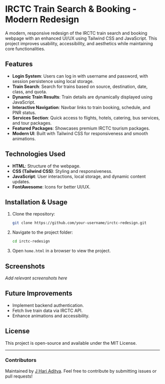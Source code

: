 # IRCTC Train Search & Booking - Modern Redesign

A modern, responsive redesign of the IRCTC train search and booking webpage with an enhanced UI/UX using Tailwind CSS and JavaScript. This project improves usability, accessibility, and aesthetics while maintaining core functionalities.

## Features

- **Login System**: Users can log in with username and password, with session persistence using local storage.
- **Train Search**: Search for trains based on source, destination, date, class, and quota.
- **Dynamic Train Results**: Train details are dynamically displayed using JavaScript.
- **Interactive Navigation**: Navbar links to train booking, schedule, and PNR status.
- **Services Section**: Quick access to flights, hotels, catering, bus services, and tour packages.
- **Featured Packages**: Showcases premium IRCTC tourism packages.
- **Modern UI**: Built with Tailwind CSS for responsiveness and smooth animations.

## Technologies Used

- **HTML**: Structure of the webpage.
- **CSS (Tailwind CSS)**: Styling and responsiveness.
- **JavaScript**: User interactions, local storage, and dynamic content updates.
- **FontAwesome**: Icons for better UI/UX.

## Installation & Usage

1. Clone the repository:
   ```sh
   git clone https://github.com/your-username/irctc-redesign.git
   ```
2. Navigate to the project folder:
   ```sh
   cd irctc-redesign
   ```
3. Open `home.html` in a browser to view the project.

## Screenshots

*Add relevant screenshots here*

## Future Improvements

- Implement backend authentication.
- Fetch live train data via IRCTC API.
- Enhance animations and accessibility.

## License

This project is open-source and available under the MIT License.

---

### Contributors

Maintained by [J Hari Aditya](https://github.com/your-username). Feel free to contribute by submitting issues or pull requests!